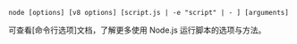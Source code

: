 
<!--type=misc-->

`node [options] [v8 options] [script.js | -e "script" | - ] [arguments]`

可查看[命令行选项]文档，了解更多使用 Node.js 运行脚本的选项与方法。

